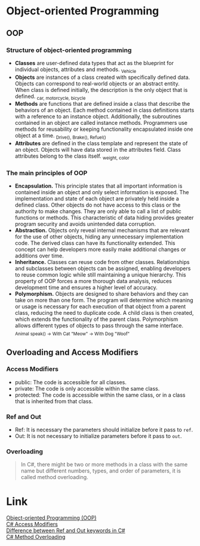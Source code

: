 # Object-oriented Programming
## OOP
### Structure of object-oriented programming
- **Classes** are user-defined data types that act as the blueprint for individual objects, attributes and methods. <sub>Vehicle</sub>
- **Objects** are instances of a class created with specifically defined data. Objects can correspond to real-world objects or an abstract entity. When class is defined initially, the description is the only object that is defined. <sub>car, motorcycle, bicycle</sub>
- **Methods** are functions that are defined inside a class that describe the behaviors of an object. Each method contained in class definitions starts with a reference to an instance object. Additionally, the subroutines contained in an object are called instance methods. Programmers use methods for reusability or keeping functionality encapsulated inside one object at a time. <sub>Drive(), Brake(), Refuel()</sub>
- **Attributes** are defined in the class template and represent the state of an object. Objects will have data stored in the attributes field. Class attributes belong to the class itself. <sub>weight, color</sub>

### The main principles of OOP
- **Encapsulation.** This principle states that all important information is contained inside an object and only select information is exposed. The implementation and state of each object are privately held inside a defined class. Other objects do not have access to this class or the authority to make changes. They are only able to call a list of public functions or methods. This characteristic of data hiding provides greater program security and avoids unintended data corruption.
- **Abstraction.** Objects only reveal internal mechanisms that are relevant for the use of other objects, hiding any unnecessary implementation code. The derived class can have its functionality extended. This concept can help developers more easily make additional changes or additions over time.
- **Inheritance.** Classes can reuse code from other classes. Relationships and subclasses between objects can be assigned, enabling developers to reuse common logic while still maintaining a unique hierarchy. This property of OOP forces a more thorough data analysis, reduces development time and ensures a higher level of accuracy.
- **Polymorphism.** Objects are designed to share behaviors and they can take on more than one form. The program will determine which meaning or usage is necessary for each execution of that object from a parent class, reducing the need to duplicate code. A child class is then created, which extends the functionality of the parent class. Polymorphism allows different types of objects to pass through the same interface.<br /><sub>Animal speak() -> With Cat "Meow" -> With Dog "Woof"</sub>

## Overloading and Access Modifiers
### Access Modifiers
- public: The code is accessible for all classes.
- private: The code is only accessible within the same class.
- protected: The code is accessible within the same class, or in a class that is inherited from that class. 

### Ref and Out
- Ref: It is necessary the parameters should initialize before it pass to `ref`.
- Out: It is not necessary to initialize parameters before it pass to `out`.

### Overloading
> In C#, there might be two or more methods in a class with the same name but different numbers, types, and order of parameters, it is called method overloading.

# Link
[Object-oriented Programming (OOP)](https://www.techtarget.com/searchapparchitecture/definition/object-oriented-programming-OOP) <br />
[C# Access Modifiers](https://www.w3schools.com/cs/cs_access_modifiers.php) <br />
[Difference between Ref and Out keywords in C#](https://www.geeksforgeeks.org/difference-between-ref-and-out-keywords-in-c-sharp/) <br />
[C# Method Overloading](https://www.programiz.com/csharp-programming/method-overloading) <br />
